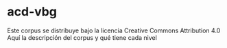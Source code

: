 # acd-vbg
Este corpus se distribuye bajo la licencia Creative Commons Attribution 4.0
Aquí la descripción del corpus y qué tiene cada nivel
